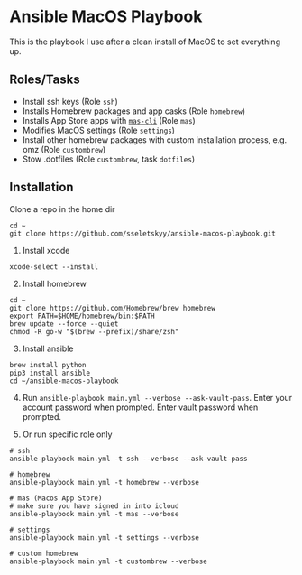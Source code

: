 # Ansible MacOS Playbook

This is the playbook I use after a clean install of MacOS to set everything up.

## Roles/Tasks

- Install ssh keys (Role `ssh`)
- Installs Homebrew packages and app casks (Role `homebrew`)
- Installs App Store apps with [`mas-cli`](https://github.com/mas-cli/mas) (Role `mas`)
- Modifies MacOS settings (Role `settings`)
- Install other homebrew packages with custom installation process, e.g. omz (Role `custombrew`)
- Stow .dotfiles (Role `custombrew`, task `dotfiles`)

## Installation

Clone a repo in the home dir
```shell
cd ~
git clone https://github.com/sseletskyy/ansible-macos-playbook.git
```

1. Install xcode

```shell
xcode-select --install
```

2. Install homebrew

```shell
cd ~
git clone https://github.com/Homebrew/brew homebrew
export PATH=$HOME/homebrew/bin:$PATH
brew update --force --quiet
chmod -R go-w "$(brew --prefix)/share/zsh"
```

3. Install ansible

```shell
brew install python
pip3 install ansible
cd ~/ansible-macos-playbook
```

4. Run `ansible-playbook main.yml --verbose --ask-vault-pass`. Enter your account password when prompted. Enter vault password when prompted.

5. Or run specific role only 
```shell
# ssh
ansible-playbook main.yml -t ssh --verbose --ask-vault-pass

# homebrew
ansible-playbook main.yml -t homebrew --verbose

# mas (Macos App Store)
# make sure you have signed in into icloud
ansible-playbook main.yml -t mas --verbose

# settings
ansible-playbook main.yml -t settings --verbose

# custom homebrew
ansible-playbook main.yml -t custombrew --verbose
```
